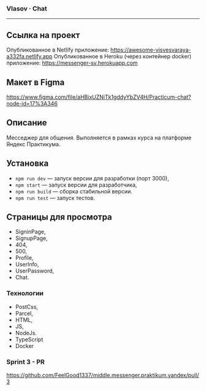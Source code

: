 ### Vlasov · Chat
---

## **Ссылка на проект**
Опубликованное в Netlify приложение: https://awesome-visvesvaraya-a332fa.netlify.app
Опубликованное в Heroku (через контейнер docker) приложение: https://messenger-sv.herokuapp.com
## **Макет в Figma**
https://www.figma.com/file/aHBixUZNjTk1gddyYbZV4H/Practicum-chat?node-id=17%3A346

## Описание

Месседжер для общения. Выполняется в рамках курса на платформе Яндекс Практикума.

## Установка

- `npm run dev` — запуск версии для разработки (порт 3000),
- `npm start` — запуск версии для разработчика,
- `npm run build` — сборка стабильной версии.
- `npm run test` — запуск тестов.

## **Страницы для просмотра**

- SigninPage,
- SignupPage,
- 404,
- 500,
- Profile,
- UserInfo,
- UserPassword,
- Chat.

### **Технологии**

- PostCss,
- Parcel,
- HTML,
- JS,
- NodeJs.
- TypeScript
- Docker

### Sprint 3 - PR
https://github.com/FeelGood1337/middle.messenger.praktikum.yandex/pull/3
